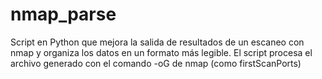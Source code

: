 # nmap_parse
Script en Python que mejora la salida de resultados de un escaneo con nmap y organiza los datos en un formato más legible. El script procesa el archivo generado con el comando -oG de nmap (como firstScanPorts)
